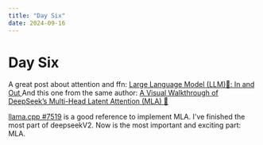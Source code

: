```yaml
---
title: "Day Six"
date: 2024-09-16
---
```


# Day Six

A great post about attention and ffn: [ Large Language Model (LLM)🤖: In and Out ](https://medium.com/towards-artificial-intelligence/large-language-model-llm-in-and-out-84a2d7361022)
And this one from the same author: [ A Visual Walkthrough of DeepSeek’s Multi-Head Latent Attention (MLA) 🧟](https://pub.towardsai.net/a-visual-walkthrough-of-deepseeks-multi-head-latent-attention-mla-%EF%B8%8F-24f56586ca6a)

[llama.cpp #7519](https://github.com/ggerganov/llama.cpp/pull/7519/files) is a good reference to implement MLA.
I've finished the most part of deepseekV2. Now is the most important and exciting part: MLA.
